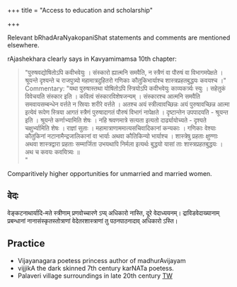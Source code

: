 +++
title = "Access to education and scholarship"

+++

Relevant bRhadAraNyakopaniShat statements and comments are mentioned elsewhere.

rAjashekhara clearly says in Kavyamimamsa 10th chapter:

> "पुरुषवद्योषितोऽपि कवीभवेयुः । संस्कारो ह्यात्मनि समवैति, न स्त्रैणं वा पौरुषं वा विभागमपेक्षते । श्रूयन्ते दृश्यन्ते च राजपुत्र्यो महामात्रदुहितरो गणिकाः कौतुकिभार्याश्च शास्त्रप्रहतबुद्धयः कवयश्च ।"  
> Commentary: "यथा पुरुषास्तथा योषितोऽपि स्त्रियोऽपि कवीभवेयुः काव्यकर्त्र्यः स्युः । सहेतुकं विवेचयति संस्कार इति । कवित्वं संस्कारविशेषजन्यम् । संस्कारश्च आत्मनि समवैति समवायसम्बन्धेन वर्त्तते न स्रियाः शरीरे वर्त्तते । अतश्च अयं स्त्रीत्वावच्छिन्नः अयं पुरुषावच्छिन्न आत्मा इत्येवं रूपेण स्त्रिया आगतं स्त्रैणं पुरुषादागतं पौरुषं विभागं नापेक्षते । दृष्टान्तेन उपपादयति \- श्रूयन्त इति । श्रूयन्ते कर्णाभ्यामिति शेषः । नहि श्रवणमात्रे सत्यता इत्यतो दार्ढ्यायोच्यते \- दृश्यते चक्षुर्भ्यामिति शेषः । राज्ञां सुताः । महामात्राणाममात्यसचिवादिकानां कन्यकाः । गणिकाः वेश्याः कौतुकिनां नटानामैन्द्रजालिकानां वा भार्याः अथवा कौतिकिन्यो भार्याश्च । शास्त्रेषु प्रहताः क्षुण्णाः अथवा शास्त्रद्वारा प्रहताः सम्मार्जिता उभयथापि निर्मला इत्यर्थः बुद्धयो यासां ताः शास्त्रप्रहतबुद्धयः । अथ च कवयः कवयित्र्यः ॥  
    "

Comparitively higher opportunities for unmarried and married women.

## वेदः
वेङ्कटनाथार्यादि-मते स्त्रीणाम् प्रणवोच्चारणे ऽप्य् अधिकारो नास्ति, दूरे वेदाध्ययनम्।
द्राविडवेदाख्यानाम् प्रबन्धानां नानासंस्कृतस्तोत्राणां वेदेतरशास्त्राणां तु पठनपाठनादाव् अधिकारो ऽस्ति।

## Practice
- Vijayanagara poetess princess author of madhurAvijayam
- vijjikA the dark skinned 7th century karNATa poetess.
- Palaveri village surroundings in late 20th century [TW](/notes/places/india/village/paLHaveri-bAlAjI_and_village)

